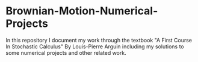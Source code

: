 # Brownian-Motion-Numerical-Projects
In this repository I document my work through the textbook "A First Course In Stochastic Calculus" By Louis-Pierre Arguin including my solutions to some
numerical projects and other related work.
